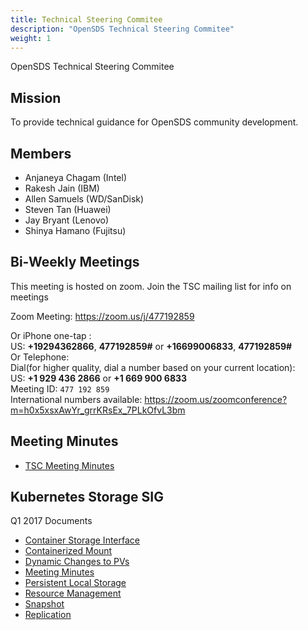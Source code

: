 ```yaml
---
title: Technical Steering Commitee
description: "OpenSDS Technical Steering Commitee"
weight: 1
---
```

OpenSDS Technical Steering Commitee

## Mission
To provide technical guidance for OpenSDS community development.

## Members
* Anjaneya Chagam (Intel)
* Rakesh Jain (IBM)
* Allen Samuels (WD/SanDisk)
* Steven Tan (Huawei)
* Jay Bryant (Lenovo)
* Shinya Hamano (Fujitsu)


## Bi-Weekly Meetings
This meeting is hosted on zoom. Join the TSC mailing list for info on meetings

Zoom Meeting: https://zoom.us/j/477192859

Or iPhone one-tap :  
US: **+19294362866**, **477192859#** or **+16699006833**, **477192859#**  
Or Telephone:  
Dial(for higher quality, dial a number based on your current location):  
US: **+1 929 436 2866** or **+1 669 900 6833**  
Meeting ID: `477 192 859`  
International numbers available: https://zoom.us/zoomconference?m=h0x5xsxAwYr_grrKRsEx_7PLkOfvL3bm  

## Meeting Minutes
* [TSC Meeting Minutes](https://github.com/opensds/tsc)


## Kubernetes Storage SIG

Q1 2017 Documents  

- [Container Storage Interface](https://docs.google.com/document/d/1JMNVNP-ZHz8cGlnqckOnpJmHF-DNY7IYP-Di7iuVhQI)
- [Containerized Mount](https://docs.google.com/document/d/1vLl3ETdd_mV-YbVVMQPIryJR5Y85Kv6ShuW47KDm-Zg/edit#heading=h.9mbi6jf09erm)
- [Dynamic Changes to PVs](https://docs.google.com/document/d/1EjK6wKuOvPTAF25rzadYVGKLMJm_jFlRXHPOeA3JfUc/edit?ts=58ed6ca0)
- [Meeting Minutes](https://docs.google.com/document/d/1-8KEG8AjAgKznS9NFm3qWqkGyCHmvU6HVl0sk5hwoAE)
- [Persistent Local Storage](https://docs.google.com/document/d/1so67pZPtBwv3uBg9d3pk4VLzfn9qtuZrbauv1DnNDSk)
- [Resource Management](https://docs.google.com/document/d/1-YwLsgZzhzzmclIxTOkfo_yltir8JUp-6UzVsdYNkfY/edit#heading=h.o4y4t91qdxq8)
- [Snapshot](https://docs.google.com/document/d/17WS4Wk4MXRH24i-BpMpIFo5F-SNoRkm_KtkBMZEEoAo)
- [Replication](https://docs.google.com/document/d/1kY6UssEaAZonFEr6bA6i8fsJKHFyubjcrJmiq85VC88)
